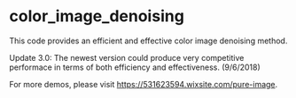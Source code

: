 # color_image_denoising
This code provides an efficient and effective color image denoising method.

Update 3.0: The newest version could produce very competitive performace in terms of both efficiency and effectiveness. (9/6/2018)


For more demos, please visit https://531623594.wixsite.com/pure-image.
